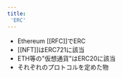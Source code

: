 ```yaml
---
title:
 'ERC'
---
```


- Ethereum [[RFC]]でERC
- [[NFT]]はERC721に該当
- ETH等の"仮想通貨"はERC20に該当
- それぞれのプロトコルを定めた物
